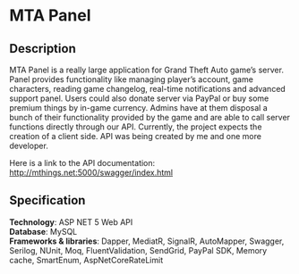 # MTA Panel

## Description

MTA Panel is a really large application for Grand Theft Auto game’s server. Panel provides functionality like managing player’s account, game characters, reading game changelog, real-time notifications and advanced support panel. Users could also donate server via PayPal or buy some premium things by in-game currency. Admins have at them disposal a bunch of their functionality provided by the game and are able to call server functions directly through our API. Currently, the project expects the creation of a client side. API was being created by me and one more developer. 

Here is a link to the API documentation:
http://mthings.net:5000/swagger/index.html

## Specification

**Technology**: ASP NET 5 Web API\
**Database**: MySQL\
**Frameworks & libraries**: Dapper, MediatR, SignalR, AutoMapper, Swagger, Serilog, NUnit, Moq, FluentValidation, SendGrid, PayPal SDK, Memory cache, SmartEnum, AspNetCoreRateLimit
